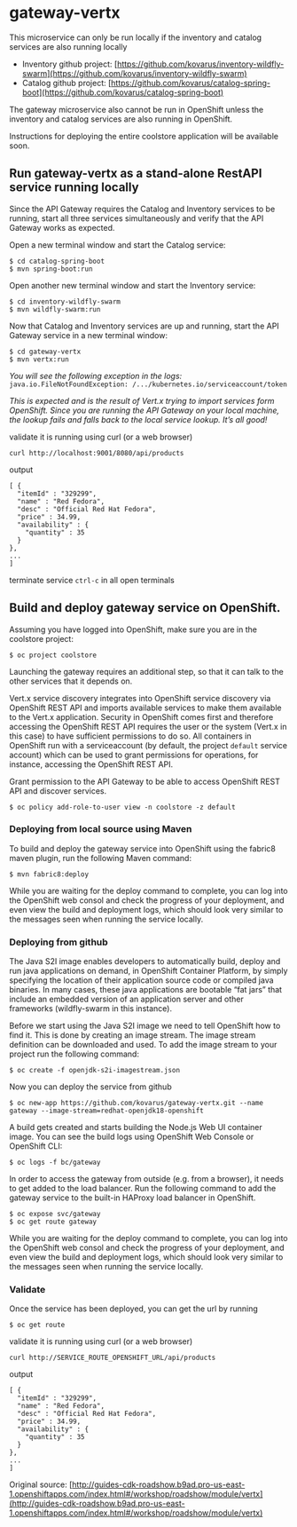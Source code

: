 # gateway-vertx

This microservice can only be run locally if the inventory and catalog services are also running locally

* Inventory github project: [https://github.com/kovarus/inventory-wildfly-swarm](https://github.com/kovarus/inventory-wildfly-swarm)
* Catalog github project: [https://github.com/kovarus/catalog-spring-boot](https://github.com/kovarus/catalog-spring-boot)

The gateway microservice also cannot be run in OpenShift unless the inventory and catalog services are also running in OpenShift.

Instructions for deploying the entire coolstore application will be available soon.

## Run gateway-vertx as a stand-alone RestAPI service running locally

Since the API Gateway requires the Catalog and Inventory services to be running, start all three services simultaneously and verify that the API Gateway works as expected.

Open a new terminal window and start the Catalog service:

~~~~
$ cd catalog-spring-boot
$ mvn spring-boot:run
~~~~

Open another new terminal window and start the Inventory service:

~~~~
$ cd inventory-wildfly-swarm
$ mvn wildfly-swarm:run
~~~~

Now that Catalog and Inventory services are up and running, start the API Gateway service in a new terminal window:

~~~~
$ cd gateway-vertx
$ mvn vertx:run
~~~~

*You will see the following exception in the logs:* `java.io.FileNotFoundException: /.../kubernetes.io/serviceaccount/token`

*This is expected and is the result of Vert.x trying to import services form OpenShift. Since you are running the API Gateway on your local machine, the lookup fails and falls back to the local service lookup. It’s all good!*


validate it is running using curl (or a web browser)

`curl http://localhost:9001/8080/api/products`
 
 output

~~~~
[ {
  "itemId" : "329299",
  "name" : "Red Fedora",
  "desc" : "Official Red Hat Fedora",
  "price" : 34.99,
  "availability" : {
    "quantity" : 35
  }
},
...
]
~~~~

terminate service `ctrl-c` in all open terminals

## Build and deploy gateway service on OpenShift. 

Assuming you have logged into OpenShift, make sure you are in the coolstore project:

`$ oc project coolstore`

Launching the gateway requires an additional step, so that it can talk to the other services that it depends on. 

Vert.x service discovery integrates into OpenShift service discovery via OpenShift REST API and imports available services to make them available to the Vert.x application. Security in OpenShift comes first and therefore accessing the OpenShift REST API requires the user or the system (Vert.x in this case) to have sufficient permissions to do so. All containers in OpenShift run with a serviceaccount (by default, the project `default` service account) which can be used to grant permissions for operations, for instance, accessing the OpenShift REST API. 

Grant permission to the API Gateway to be able to access OpenShift REST API and discover services.

`$ oc policy add-role-to-user view -n coolstore -z default`

### Deploying from local source using Maven
To build and deploy the gateway service into OpenShift using the fabric8 maven plugin, run the following Maven command:

`$ mvn fabric8:deploy`

While you are waiting for the deploy command to complete, you can log into the OpenShift web consol and check the progress of your deployment, and even view the build and deployment logs, which should look very similar to the messages seen when running the service locally.

### Deploying from github
The Java S2I image enables developers to automatically build, deploy and run java applications on demand, in OpenShift Container Platform, by simply specifying the location of their application source code or compiled java binaries. In many cases, these java applications are bootable “fat jars” that include an embedded version of an application server and other frameworks (wildfly-swarm in this instance). 

Before we start using the Java S2I image we need to tell OpenShift how to find it. This is done by creating an image stream. The image stream definition can be downloaded and used. To add the image stream to your project run the following command:

`$ oc create -f openjdk-s2i-imagestream.json`

Now you can deploy the service from github

`$ oc new-app https://github.com/kovarus/gateway-vertx.git --name gateway --image-stream=redhat-openjdk18-openshift`

A build gets created and starts building the Node.js Web UI container image. You can see the build logs using OpenShift Web Console or OpenShift CLI:

`$ oc logs -f bc/gateway`

In order to access the gateway from outside (e.g. from a browser), it needs to get added to the load balancer. Run the following command to add the gateway service to the built-in HAProxy load balancer in OpenShift.

~~~
$ oc expose svc/gateway
$ oc get route gateway
~~~

While you are waiting for the deploy command to complete, you can log into the OpenShift web consol and check the progress of your deployment, and even view the build and deployment logs, which should look very similar to the messages seen when running the service locally.


### Validate 
Once the service has been deployed, you can get the url by running

`$ oc get route`

validate it is running using curl (or a web browser)

`curl http://SERVICE_ROUTE_OPENSHIFT_URL/api/products`
 
 output
 
~~~~
[ {
  "itemId" : "329299",
  "name" : "Red Fedora",
  "desc" : "Official Red Hat Fedora",
  "price" : 34.99,
  "availability" : {
    "quantity" : 35
  }
},
...
]
~~~~

Original source:
[http://guides-cdk-roadshow.b9ad.pro-us-east-1.openshiftapps.com/index.html#/workshop/roadshow/module/vertx](http://guides-cdk-roadshow.b9ad.pro-us-east-1.openshiftapps.com/index.html#/workshop/roadshow/module/vertx)


